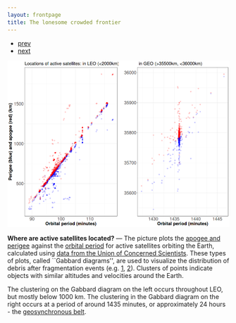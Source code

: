```yaml
---
layout: frontpage
title: The lonesome crowded frontier
---
```


<div class="navbar">
  <div class="navbar-inner">
      <ul class="nav">
          <li><a href="apo_peri_overlay.html">prev</a></li>
          <li><a href="leo_gabbard_all.html">next</a></li>
      </ul>
  </div>
</div> 

![Apogee and Perigee of Orbiting Satellites Against Orbital Period (2016)](../../assets/bigpublpics/leo_geo_gabbard.png)

**Where are active satellites located?** &mdash; The picture plots the [apogee and perigee](https://en.wikipedia.org/wiki/Apsis) against the [orbital period](https://en.wikipedia.org/wiki/Orbital_period) for active satellites orbiting the Earth, calculated using [data from the Union of Concerned Scientists](https://www.ucsusa.org/nuclear-weapons/space-weapons/satellite-database). These types of plots, called ``Gabbard diagrams'', are used to visualize the distribution of debris after fragmentation events (e.g. [1](https://en.wikipedia.org/wiki/Space_debris#/media/File:Gabbard_diagram.png), [2](https://www.orbitaldebris.jsc.nasa.gov/library/satellitefraghistory/13theditionofbreakupbook.pdf)). Clusters of points indicate objects with similar altitudes and velocities around the Earth.

The clustering on the Gabbard diagram on the left occurs throughout LEO, but mostly below 1000 km. The clustering in the Gabbard diagram on the right occurs at a period of around 1435 minutes, or approximately 24 hours - the [geosynchronous belt](https://en.wikipedia.org/wiki/Geosynchronous_orbit).